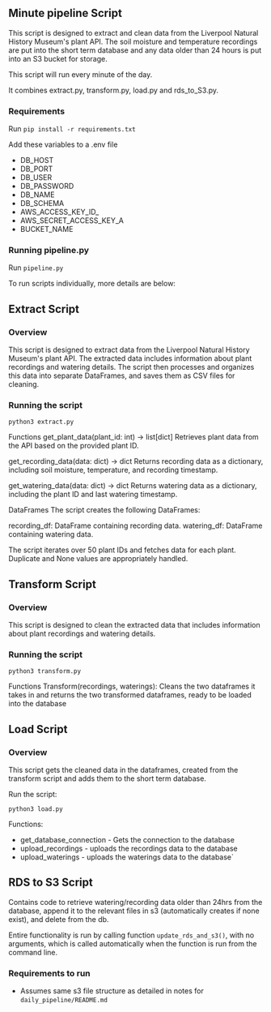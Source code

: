 ## Minute pipeline Script
This script is designed to extract and clean data from the Liverpool Natural History Museum's plant API. The soil moisture and temperature recordings are put into the short term database and any data older than 24 hours is put into an S3 bucket for storage. 

This script will run every minute of the day.

It combines extract.py, transform.py, load.py and rds_to_S3.py.

### Requirements

Run `pip install -r requirements.txt`

Add these variables to a .env file

- DB_HOST
- DB_PORT
- DB_USER
- DB_PASSWORD
- DB_NAME
- DB_SCHEMA
- AWS_ACCESS_KEY_ID_
- AWS_SECRET_ACCESS_KEY_A
- BUCKET_NAME


### Running pipeline.py

Run `pipeline.py`

To run scripts individually, more details are below:

## Extract Script
### Overview
This script is designed to extract data from the Liverpool Natural History Museum's plant API. The extracted data includes information about plant recordings and watering details. The script then processes and organizes this data into separate DataFrames, and saves them as CSV files for cleaning.

### Running the script

`python3 extract.py`

Functions
get_plant_data(plant_id: int) -> list[dict]
Retrieves plant data from the API based on the provided plant ID.

get_recording_data(data: dict) -> dict
Returns recording data as a dictionary, including soil moisture, temperature, and recording timestamp.

get_watering_data(data: dict) -> dict
Returns watering data as a dictionary, including the plant ID and last watering timestamp.

DataFrames
The script creates the following DataFrames:

recording_df: DataFrame containing recording data.
watering_df: DataFrame containing watering data.

The script iterates over 50 plant IDs and fetches data for each plant.
Duplicate and None values are appropriately handled.


## Transform Script
### Overview
This script is designed to clean the extracted data that includes information about plant recordings and watering details. 

### Running the script

`python3 transform.py`

Functions
Transform(recordings, waterings):
Cleans the two dataframes it takes in and returns the two transformed dataframes, ready to be loaded into the database

## Load Script

### Overview
This script gets the cleaned data in the dataframes, created from the transform script and adds them to the short term database.

Run the script:

`python3 load.py`

Functions:
- get_database_connection - Gets the connection to the database
- upload_recordings - uploads the recordings data to the database
- upload_waterings - uploads the waterings data to the database`


## RDS to S3 Script
Contains code to retrieve watering/recording data older than 24hrs from the database, append it to
the relevant files in s3 (automatically creates if none exist), and delete from the db.

Entire functionality is run by calling function `update_rds_and_s3()`, with no arguments, which is called automatically when the function is run from the command line.

### Requirements to run
- Assumes same s3 file structure as detailed in notes for `daily_pipeline/README.md`

